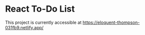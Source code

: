 # React To-Do List

This project is currently accessible at https://eloquent-thompson-031fb9.netlify.app/
